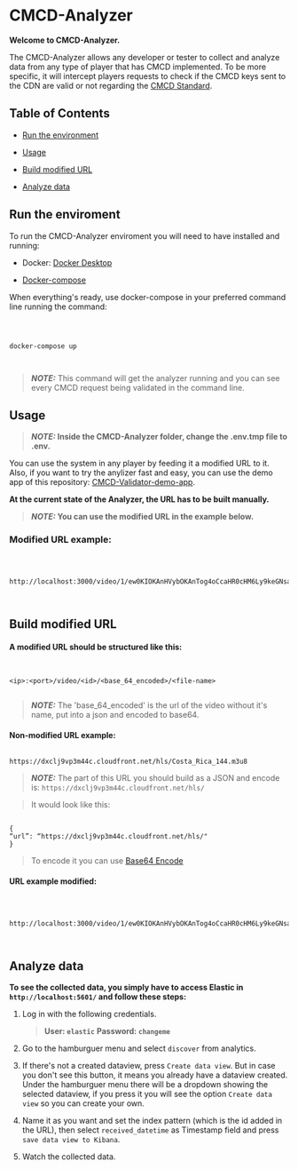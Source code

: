 # CMCD-Analyzer

**Welcome to CMCD-Analyzer.**

  

The CMCD-Analyzer allows any developer or tester to collect and analyze data from any type of player that has CMCD implemented. To be more specific, it will intercept players requests to check if the CMCD keys sent to the CDN are valid or not regarding the [CMCD Standard](https://cdn.cta.tech/cta/media/media/resources/standards/pdfs/cta-5004-final.pdf).

  

## Table of Contents

  

* [Run the environment](#Run-the-environment)

* [Usage](#Usage)

* [Build modified URL](#Build-modified-URL)

* [Analyze data](#Analyze-data)

  

## Run the enviroment

  

To run the CMCD-Analyzer enviroment you will need to have installed and running:

  

- Docker: [Docker Desktop](https://www.docker.com/products/docker-desktop/)

  

- [Docker-compose](https://docs.docker.com/compose/install/)

  

When everything's ready, use docker-compose in your preferred command line running the command:

  

````

  

docker-compose up

  

````

  

>  **_NOTE:_** This command will get the analyzer running and you can see every CMCD request being validated in the command line.

  

## Usage

  

>  **_NOTE:_ Inside the CMCD-Analyzer folder, change the .env.tmp file to .env.**

  

You can use the system in any player by feeding it a modified URL to it. Also, if you want to try the anylizer fast and easy, you can use the demo app of this repository: [CMCD-Validator-demo-app](https://github.com/montevideo-tech/cmcd-validator/tree/develop/packages/cmcd-validator-demo-app).

  

**At the current state of the Analyzer, the URL has to be built manually.**

  

>  **_NOTE:_ You can use the modified URL in the example below.**

  

### Modified URL example:

````

  

http://localhost:3000/video/1/ew0KIOKAnHVybOKAnTog4oCcaHR0cHM6Ly9keGNsajl2cDNtNDRjLmNsb3VkZnJvbnQubmV0L2hscyINCn0=/Costa_Rica_144.m3u8

  

````

  

## Build modified URL

#### A modified URL should be structured like this:

````


<ip>:<port>/video/<id>/<base_64_encoded>/<file-name>


````

>  **_NOTE:_** The 'base_64_encoded' is the url of the video without it's name, put into a json and encoded to base64.

  

#### Non-modified URL example:

````

https://dxclj9vp3m44c.cloudfront.net/hls/Costa_Rica_144.m3u8

````

  

>  **_NOTE:_** The part of this URL you should build as a JSON and encode is: ````https://dxclj9vp3m44c.cloudfront.net/hls/````

>It would look like this:

````

{
“url”: “https://dxclj9vp3m44c.cloudfront.net/hls/"
}

````

> To encode it you can use [Base64 Encode](https://www.base64encode.org/)

#### URL example modified:

````

  

http://localhost:3000/video/1/ew0KIOKAnHVybOKAnTog4oCcaHR0cHM6Ly9keGNsajl2cDNtNDRjLmNsb3VkZnJvbnQubmV0L2hscyINCn0=/Costa_Rica_144.m3u8

  

````

  

## Analyze data

  

**To see the collected data, you simply have to access Elastic in ````http://localhost:5601/```` and follow these steps:**

1. Log in with the following credentials.
	>**User: ````elastic````**
	>**Password: ````changeme````**
	
2. Go to the hamburguer menu and select ````discover```` from analytics.

3. If there's not a created dataview, press ````Create data view````. But in case you don't see this button, it means you already have a dataview created. 
Under the hamburguer menu there will be a dropdown showing the selected dataview, if you press it you will see the option ````Create data view```` so you can create your own.
 
4. Name it as you want and set the index pattern (which is the id added in the URL), then select ````received_datetime```` as Timestamp field and press ````save data view to Kibana````.

5. Watch the collected data.